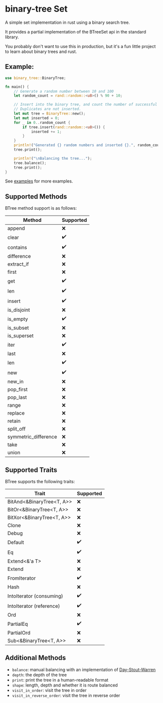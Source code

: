 # binary-tree Set

A simple set implementation in rust using a binary search tree.

It provides a partial implementation of the BTreeSet api in the standard library.

You probably don't want to use this in production, but it's a fun little project to learn about binary trees and rust.

## Example:

```rust
use binary_tree::BinaryTree;

fn main() {
    // Generate a random number between 10 and 100
    let random_count = rand::random::<u8>() % 90 + 10;

    // Insert into the binary tree, and count the number of successful insertions.
    // Duplicates are not inserted.
    let mut tree = BinaryTree::new();
    let mut inserted = 0;
    for _ in 0..random_count {
        if tree.insert(rand::random::<u8>()) {
            inserted += 1;
        }
    }
    println!("Generated {} random numbers and inserted {}.", random_count, inserted);
    tree.print();

    println!("\nBalancing the tree...");
    tree.balance();
    tree.print();
}
```

See [examples](examples) for more examples.

## Supported Methods

BTree method support is as follows:

| Method               | Supported |
|----------------------|----------|
| append               | ❌ |
| clear                | ✔️|
| contains             | ✔️|
| difference           | ❌|
| extract_if           | ❌|
| first                | ❌|
| get                  | ✔️|
| len                  | ✔️|
| insert               | ✔️|
| is_disjoint          | ❌|
| is_empty             | ✔️|
| is_subset            | ❌|
| is_superset          | ❌|
| iter                 | ✔️|
| last                 | ❌|
| len                  | ✔️|
| new                  | ✔️|
| new_in               | ❌|
| pop_first            | ❌|
| pop_last             | ❌|
| range                | ❌|
| replace              | ❌|
| retain               | ❌|
| split_off            | ❌|
| symmetric_difference | ❌|
| take                 | ❌|
| union                | ❌|

## Supported Traits

BTree supports the following traits:

| Trait                     | Supported |
|---------------------------|-----------|
| BitAnd<&BinaryTree<T, A>> | ❌         |
| BitOr<&BinaryTree<T, A>>  | ❌         |
| BitXor<&BinaryTree<T, A>> | ❌         |
| Clone                     | ❌         |
| Debug                     | ❌         |
| Default                   | ✔️        |
| Eq                        | ✔️        |
| Extend<&'a T>             | ❌         |
| Extend<T>                 | ❌         |
| FromIterator<T>           | ✔️        |
| Hash                      | ❌         |
| IntoIterator (consuming)  | ✔️        |
| IntoIterator (reference)  | ✔️        |
| Ord                       | ❌         |
| PartialEq                 | ✔️        |
| PartialOrd                | ❌         |
| Sub<&BinaryTree<T, A>>    | ❌         |

## Additional Methods

- `balance`: manual balancing with an implementation
  of [Day-Stout-Warren](https://en.wikipedia.org/wiki/Day%E2%80%93Stout%E2%80%93Warren_algorithm)
- `depth`: the depth of the tree
- `print`: print the tree in a human-readable format
- `shape`: length, depth and whether it is route balanced
- `visit_in_order`: visit the tree in order
- `visit_in_reverse_order`: visit the tree in reverse order


